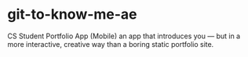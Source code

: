 # git-to-know-me-ae
CS Student Portfolio App (Mobile)  an app that introduces you — but in a more interactive, creative way than a boring static portfolio site.
